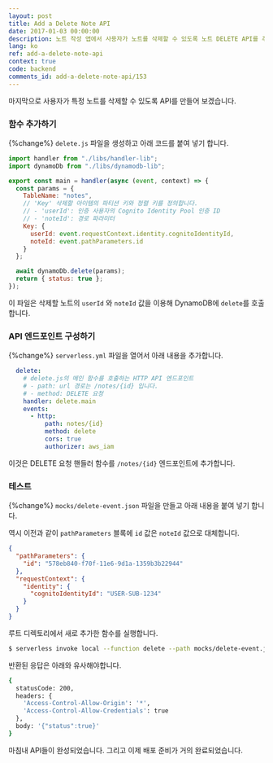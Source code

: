 ```yaml
---
layout: post
title: Add a Delete Note API
date: 2017-01-03 00:00:00
description: 노트 작성 앱에서 사용자가 노트를 삭제할 수 있도록 노트 DELETE API를 추가합니다. 이를 위해 우리는 Serverless Framework 프로젝트에 새로운 Lambda 함수를 추가 할 것입니다. Lambda 함수는 DynamoDB 테이블에서 사용자의 노트를 삭제합니다.
lang: ko
ref: add-a-delete-note-api
context: true
code: backend
comments_id: add-a-delete-note-api/153
---
```


마지막으로 사용자가 특정 노트를 삭제할 수 있도록 API를 만들어 보겠습니다.

### 함수 추가하기

{%change%} `delete.js` 파일을 생성하고 아래 코드를 붙여 넣기 합니다.

``` javascript
import handler from "./libs/handler-lib";
import dynamoDb from "./libs/dynamodb-lib";

export const main = handler(async (event, context) => {
  const params = {
    TableName: "notes",
    // 'Key' 삭제할 아이템의 파티션 키와 정렬 키를 정의합니다.
    // - 'userId': 인증 사용자의 Cognito Identity Pool 인증 ID 
    // - 'noteId': 경로 파라미터
    Key: {
      userId: event.requestContext.identity.cognitoIdentityId,
      noteId: event.pathParameters.id
    }
  };

  await dynamoDb.delete(params);
  return { status: true };
});
```

이 파일은 삭제할 노트의 `userId` 와 `noteId` 값을 이용해 DynamoDB에 `delete`를 호출합니다. 

### API 엔드포인트 구성하기 

{%change%} `serverless.yml` 파일을 열어서 아래 내용을 추가합니다. 

``` yaml
  delete:
    # delete.js의 메인 함수를 호출하는 HTTP API 엔드포인트
    # - path: url 경로는 /notes/{id} 입니다.
    # - method: DELETE 요청 
    handler: delete.main
    events:
      - http:
          path: notes/{id}
          method: delete
          cors: true
          authorizer: aws_iam
```

이것은 DELETE 요청 핸들러 함수를 `/notes/{id}` 엔드포인트에 추가합니다.

### 테스트

{%change%} `mocks/delete-event.json` 파일을 만들고 아래 내용을 붙여 넣기 합니다.

역시 이전과 같이 `pathParameters` 블록에 `id` 값은 `noteId` 값으로 대체합니다.

``` json
{
  "pathParameters": {
    "id": "578eb840-f70f-11e6-9d1a-1359b3b22944"
  },
  "requestContext": {
    "identity": {
      "cognitoIdentityId": "USER-SUB-1234"
    }
  }
}
```
루트 디렉토리에서 새로 추가한 함수를 실행합니다.

``` bash
$ serverless invoke local --function delete --path mocks/delete-event.json
```

반환된 응답은 아래와 유사해야합니다.

``` bash
{
  statusCode: 200,
  headers: {
    'Access-Control-Allow-Origin': '*',
    'Access-Control-Allow-Credentials': true
  },
  body: '{"status":true}'
}
```

마침내 API들이 완성되었습니다. 그리고 이제 배포 준비가 거의 완료되었습니다.
